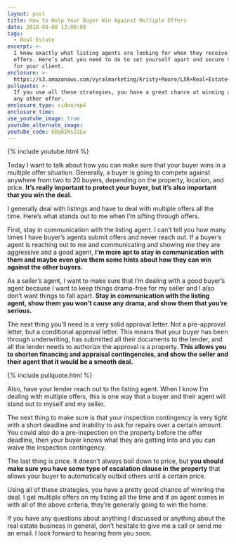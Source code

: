 ```yaml
---
layout: post
title: How to Help Your Buyer Win Against Multiple Offers
date: 2018-08-08 13:00:00
tags:
  - Real Estate
excerpt: >-
  I know exactly what listing agents are looking for when they receive multiple
  offers. Here’s what you need to do to set yourself apart and secure the home
  for your client.
enclosure: >-
  https://s3.amazonaws.com/vyralmarketing/Kristy+Moore/LXR+Real+Estate+Coaching-+How+to+win+a+multiple+offer+situation.mp4
pullquote: >-
  If you use all these strategies, you have a great chance at winning against
  any other offer.
enclosure_type: video/mp4
enclosure_time:
use_youtube_image: true
youtube_alternate_image:
youtube_code: 6DgBIKs22Lw
---
```


{% include youtube.html %}

Today I want to talk about how you can make sure that your buyer wins in a multiple offer situation. Generally, a buyer is going to compete against anywhere from two to 20 buyers, depending on the property, location, and price. **It’s really important to protect your buyer, but it’s also important that you win the deal.**

I generally deal with listings and have to deal with multiple offers all the time. Here’s what stands out to me when I’m sifting through offers.

First, stay in communication with the listing agent. I can’t tell you how many times I have buyer’s agents submit offers and never reach out. If a buyer’s agent is reaching out to me and communicating and showing me they are aggressive and a good agent, **I’m more apt to stay in communication with them and maybe even give them some hints about how they can win against the other buyers.&nbsp;**

As a seller’s agent, I want to make sure that I’m dealing with a good buyer’s agent because I want to keep things drama-free for my seller and I also don’t want things to fall apart. **Stay in communication with the listing agent, show them you won’t cause any drama, and show them that you’re serious.**

The next thing you’ll need is a very solid approval letter. Not a pre-approval letter, but a conditional approval letter. This means that your buyer has been through underwriting, has submitted all their documents to the lender, and all the lender needs to authorize the approval is a property. **This allows you to shorten financing and appraisal contingencies, and show the seller and their agent that it would be a smooth deal.**

{% include pullquote.html %}

Also, have your lender reach out to the listing agent. When I know I’m dealing with multiple offers, this is one way that a buyer and their agent will stand out to myself and my seller.&nbsp;

The next thing to make sure is that your inspection contingency is very tight with a short deadline and inability to ask for repairs over a certain amount. You could also do a pre-inspection on the property before the offer deadline, then your buyer knows what they are getting into and you can waive the inspection contingency.

The last thing is price. It doesn’t always boil down to price, but **you should make sure you have some type of escalation clause in the property** that allows your buyer to automatically outbid others until a certain price.

Using all of these strategies, you have a pretty good chance of winning the deal. I get multiple offers on my listing all the time and if an agent comes in with all of the above criteria, they’re generally going to win the home.

If you have any questions about anything I discussed or anything about the real estate business in general, don’t hesitate to give me a call or send me an email. I look forward to hearing from you soon.